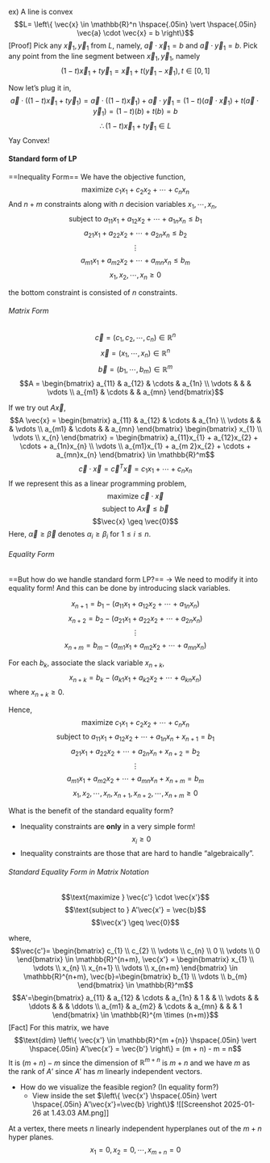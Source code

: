 ex) A line is convex
$$L= \left\{ \vec{x} \in \mathbb{R}^n \hspace{.05in} \vert \hspace{.05in} \vec{a} \cdot  \vec{x} = b \right\}$$
[Proof]
Pick any $\vec{x}_{1}, \vec{y}_{1}$ from $L$, namely, $\vec{a} \cdot  \vec{x}_{1} =b$ and $\vec{a} \cdot  \vec{y}_{1} =b$. Pick any point from the line segment between $\vec{x}_{1}, \vec{y}_{1}$, namely 
$$(1-t) \vec{x}_{1} + t\vec{y}_{1} = \vec{x}_{1} + t(\vec{y}_{1} -\vec{x}_{1}), t\in[0,1]$$

Now let’s plug it in,
$$\vec{a} \cdot ((1-t) \vec{x}_{1} + t \vec{y}_{1}) = \vec{a} \cdot ((1-t)\vec{x}_{1}) + \vec{a} \cdot  \vec{y}_{1} = (1-t) (\vec{a} \cdot  \vec{x}_{1}) + t(\vec{a} \cdot  \vec{y}_{1}) = (1-t)(b) + t(b) = b $$
$$\therefore (1-t) \vec{x}_{1} + t  \vec{y}_{1} \in L$$
Yay Convex!

#### Standard form of LP
==Inequality Form==
We have the objective function,
$$\text{maximize } c_{1}x_{1} + c_{2}x_{2}+ \cdots + c_{n}x_{n}$$
And $n + m$ constraints along with $n$ decision variables $x_{1},\cdots,x_{n}$,
$$\text{subject to } a_{11}x_{1} + a_{12}x_{2} + \cdots + a_{1n}x_{n} \leq b_{1}$$
$$a_{21}x_{1} + a_{22}x_{2} + \cdots + a_{2n}x_{n} \leq b_{2}$$
$$\vdots$$
$$a_{m1}x_{1} + a_{m2}x_{2} + \cdots + a_{mn}x_{n} \leq b_{m}$$
$$x_{1},x_{2},\cdots,x_{n} \geq 0$$

the bottom constraint is consisted of $n$ constraints.

###### Matrix Form
$$\vec{c} = \left( c_{1},c_{2},\cdots,c_{n} \right)  \in \mathbb{R}^n$$
$$\vec{x} = \left( x_{1},\cdots,x_{n} \right) \in \mathbb{R}^n$$
$$\vec{b} = \left( b_{1},\cdots,b_{m} \right) \in \mathbb{R}^m$$
$$A = \begin{bmatrix}
a_{11}  & a_{12} & \cdots & a_{1n}  \\
\vdots &  &  & \vdots \\
a_{m1} & \cdots &   & a_{mn}
\end{bmatrix}$$

If we try out $A \vec{x}$,
$$A \vec{x} = \begin{bmatrix}
a_{11}  & a_{12} & \cdots & a_{1n}  \\
\vdots &  &  & \vdots \\
a_{m1} & \cdots &   & a_{mn}
\end{bmatrix} \begin{bmatrix}
x_{1} \\
\vdots \\
x_{n}
\end{bmatrix} = \begin{bmatrix}
a_{11}x_{1} + a_{12}x_{2} + \cdots + a_{1n}x_{n} \\
\vdots \\
a_{m1}x_{1} + a_{m 2}x_{2} + \cdots + a_{mn}x_{n}
\end{bmatrix} \in \mathbb{R}^m$$
$$\vec{c} \cdot \vec{x} = \vec{c}^T \vec{x} = c_{1}x_{1}+\cdots+c_{n}x_{n}$$
If we represent this as a linear programming problem,
$$\text{maximize } \vec{c} \cdot \vec{x}$$
$$\text{subject to } A \vec{x} \leq \vec{b}$$
$$\vec{x} \geq \vec{0}$$
Here, $\vec{\alpha} \geq \vec{\beta}$ denotes $\alpha_{i} \geq \beta_{i}$ for $1 \leq i \leq n$.

###### Equality Form
==But how do we handle standard form LP?== → We need to modify it into equality form!
And this can be done by introducing slack variables.

$$x_{n+1} = b_{1} - (a_{11}x_{1} + a_{12}x_{2}  + \cdots + a_{1n}x_{n})$$
$$x_{n+2} = b_{2} - (a_{21}x_{1} + a_{22}x_{2}  + \cdots + a_{2n}x_{n})$$
$$\vdots$$
$$x_{n+m} = b_{m} - (a_{m1}x_{1} + a_{m2}x_{2}  + \cdots + a_{mn}x_{n})$$

For each $b_{k}$, associate the slack variable $x_{n+k}$,
$$x_{n+k}= b_{k} - (a_{k1}x_{1} + a_{k 2}x_{2} + \cdots + a_{kn}x_{n})$$
where $x_{n+k} \geq 0$.

Hence,
$$\text{maximize } c_{1}x_{1} + c_{2}x_{2} + \cdots+ c_{n}x_{n}$$
$$\text{subject to } a_{11}x_{1} + a_{12}x_{2} + \cdots + a_{1 n}x_{n} + x_{n+1} = b_{1}$$
$$a_{21}x_{1} + a_{22}x_{2} + \cdots + a_{2 n}x_{n} + x_{n+2} = b_{2}$$
$$\vdots$$
$$a_{m1}x_{1} + a_{m2}x_{2} + \cdots + a_{m n}x_{n} + x_{n+m} = b_{m}$$
$$x_{1},x_{2},\cdots, x_{n}, x_{n+1},x_{n+2},\cdots, x_{n+m} \geq 0$$


What is the benefit of the standard equality form?
- Inequality constraints are **only** in a very simple form! $$x_{i} \geq 0$$
- Inequality constraints are those that are hard to handle “algebraically”.

###### Standard Equality Form in Matrix Notation
$$\text{maximize } \vec{c'} \cdot  \vec{x'}$$
$$\text{subject to } A'\vec{x'} = \vec{b}$$
$$\vec{x'} \geq \vec{0}$$

where,
$$\vec{c'}= \begin{bmatrix}
c_{1} \\
c_{2} \\
\vdots \\
c_{n} \\
0 \\
\vdots \\
0
\end{bmatrix} \in \mathbb{R}^{n+m}, \vec{x'} = \begin{bmatrix}
x_{1}  \\
\vdots \\
x_{n} \\
x_{n+1} \\
\vdots \\
x_{n+m}
\end{bmatrix} \in \mathbb{R}^{n+m}, \vec{b}=\begin{bmatrix}
b_{1} \\
\vdots \\
b_{m}
\end{bmatrix} \in \mathbb{R}^m$$
$$A'=\begin{bmatrix}
a_{11} & a_{12} & \cdots & a_{1n} & 1 &  &  \\
\vdots &  & \ddots &  &  & \ddots \\
a_{m1} & a_{m2} & \cdots & a_{mn} &  &  & 1
\end{bmatrix} \in \mathbb{R}^{m \times (n+m)}$$
[Fact]
For this matrix, we have
$$\text{dim} \left\{ \vec{x'} \in \mathbb{R}^{m +{n}} \hspace{.05in} \vert \hspace{.05in} A'\vec{x'} = \vec{b'} \right\} = (m + n) - m = n$$
It is $(m+n) - m$ since the dimension of $\mathbb{R}^{m+n}$ is $m+n$ and we have $m$ as the rank of $A’$ since $A'$ has $m$ linearly independent vectors.

- How do we visualize the feasible region? (In equality form?)
	- View inside the set $\left\{ \vec{x'} \hspace{.05in} \vert \hspace{.05in}  A'\vec{x'}=\vec{b} \right\}$
![[Screenshot 2025-01-26 at 1.43.03 AM.png]]

At a vertex, there meets $n$ linearly independent hyperplanes out of the $m+n$ hyper planes.
$$x_{1}=0,x_{2}=0,\cdots,x_{m+n}=0$$
